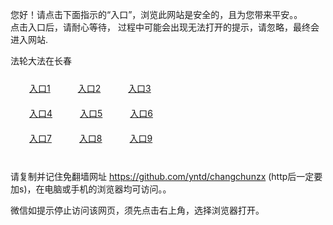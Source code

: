 您好！请点击下面指示的“入口”，浏览此网站是安全的，且为您带来平安。。 <br/>
点击入口后，请耐心等待， 过程中可能会出现无法打开的提示，请忽略，最终会进入网站. </br>

法轮大法在长春<br/>
<div style="padding:10px"><a style="margin:20px" target="_blank" href="https://d211zphm6c98wu.cloudfront.net/2Qpsp?eqvqoht" id="ccLink1" rel="nofollow">入口1</a> <a target="_blank" style="margin:20px" href="https://d2ac0k27o9fmzc.cloudfront.net/2Qpsp?gcxvtos" id="ccLink2" rel="nofollow">入口2</a> <a style="margin:20px" target="_blank" href="https://dydjo3c1weiwj.cloudfront.net/2Qpsp?aagjedhl" id="ccLink3" rel="nofollow">入口3</a></div>

<div style="padding:10px" ><a style="margin:20px" target="_blank" href="https://d211zphm6c98wu.cloudfront.net/2Qpsp?eqvqoht" id="ccLink4" rel="nofollow">入口4</a> <a style="margin:20px" href="https://d2ac0k27o9fmzc.cloudfront.net/2Qpsp?gcxvtos" target="_blank" id="ccLink5" rel="nofollow">入口5</a> <a style="margin:20px" href="https://dydjo3c1weiwj.cloudfront.net/2Qpsp?aagjedhl" target="_blank" id="ccLink6" rel="nofollow">入口6</a></div>

<div style="padding:10px"><a style="margin:20px" target="_blank" href="https://d211zphm6c98wu.cloudfront.net/2Qpsp?eqvqoht" id="ccLink7" rel="nofollow">入口7</a> <a style="margin:20px" href="https://d2ac0k27o9fmzc.cloudfront.net/2Qpsp?gcxvtos" target="_blank" id="ccLink8" rel="nofollow">入口8</a> <a style="margin:20px" target="_blank" href="https://dydjo3c1weiwj.cloudfront.net/2Qpsp?aagjedhl" id="ccLink9" rel="nofollow">入口9</a></div>

<br/>



请复制并记住免翻墙网址 https://github.com/yntd/changchunzx (http后一定要加s)，在电脑或手机的浏览器均可访问。。<br/>

微信如提示停止访问该网页，须先点击右上角，选择浏览器打开。
